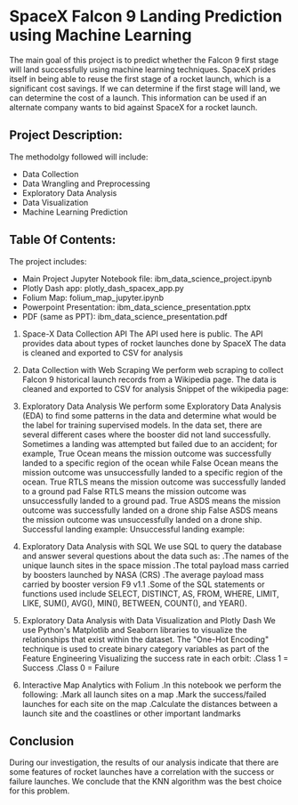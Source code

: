 # SpaceX Falcon 9 Landing Prediction using Machine Learning

The main goal of this project is to predict whether the Falcon 9 first stage will land successfully using machine learning techniques. SpaceX prides itself in being able to reuse the first stage of a rocket launch, which is a significant cost savings. If we can determine if the first stage will land, we can determine the cost of a launch. This information can be used if an alternate company wants to bid against SpaceX for a rocket launch.

## Project Description:
The methodolgy followed will include:

- Data Collection
- Data Wrangling and Preprocessing
- Exploratory Data Analysis
- Data Visualization
- Machine Learning Prediction

## Table Of Contents:
The project includes:

- Main Project Jupyter Notebook file: ibm_data_science_project.ipynb
- Plotly Dash app: plotly_dash_spacex_app.py
- Folium Map: folium_map_jupyter.ipynb
- Powerpoint Presentation: ibm_data_science_presentation.pptx
- PDF (same as PPT): ibm_data_science_presentation.pdf

1. Space-X Data Collection API
The API used here is public.
The API provides data about types of rocket launches done by SpaceX
The data is cleaned and exported to CSV for analysis

2. Data Collection with Web Scraping
We perform web scraping to collect Falcon 9 historical launch records from a Wikipedia page.
The data is cleaned and exported to CSV for analysis
Snippet of the wikipedia page:

3. Exploratory Data Analysis
We perform some Exploratory Data Analysis (EDA) to find some patterns in the data and determine what would be the label for training supervised models.
In the data set, there are several different cases where the booster did not land successfully. Sometimes a landing was attempted but failed due to an accident; for example, True Ocean means the mission outcome was successfully landed to a specific region of the ocean while False Ocean means the mission outcome was unsuccessfully landed to a specific region of the ocean. True RTLS means the mission outcome was successfully landed to a ground pad False RTLS means the mission outcome was unsuccessfully landed to a ground pad. 
True ASDS means the mission outcome was successfully landed on a drone ship False ASDS means the mission outcome was unsuccessfully landed on a drone ship.
Successful landing example:
Unsuccessful landing example:

4. Exploratory Data Analysis with SQL
We use SQL to query the database and answer several questions about the data such as:
.The names of the unique launch sites in the space mission
.The total payload mass carried by boosters launched by NASA (CRS)
.The average payload mass carried by booster version F9 v1.1
.Some of the SQL statements or functions used include SELECT, DISTINCT, AS, FROM, WHERE, LIMIT, LIKE, SUM(), AVG(), MIN(), BETWEEN, COUNT(), and YEAR().

5. Exploratory Data Analysis with Data Visualization and Plotly Dash
We use Python's Matplotlib and Seaborn libraries to visualize the relationships that exist within the dataset.
The "One-Hot Encoding" technique is used to create binary category variables as part of the Feature Engineering
Visualizing the success rate in each orbit:
.Class 1 = Success
.Class 0 = Failure

6. Interactive Map Analytics with Folium
.In this notebook we perform the following:
.Mark all launch sites on a map
.Mark the success/failed launches for each site on the map
.Calculate the distances between a launch site and the coastlines or other important landmarks

## Conclusion
During our investigation, the results of our analysis indicate that there are some features of rocket launches  have a correlation with the success or failure launches. We conclude that the KNN algorithm was the best choice for this problem.
